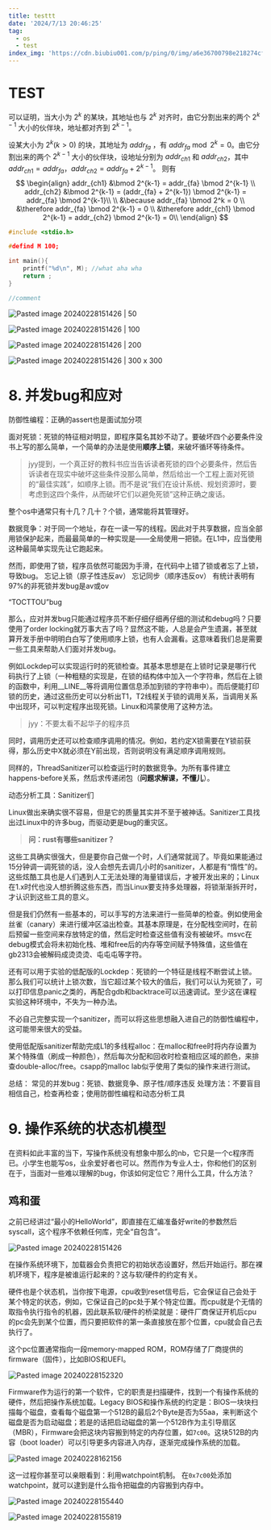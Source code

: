```yaml
---
title: testtt
date: '2024/7/13 20:46:25'
tag:
  - os
  - test
index_img: 'https://cdn.biubiu001.com/p/ping/0/img/a6e36700798e218274cf36992759d4d8.jpeg'
---
```


# TEST

可以证明，当大小为 $2^k$ 的某块，其地址也与 $2^k$ 对齐时，由它分割出来的两个 $2^{k-1}$ 大小的伙伴块，地址都对齐到 $2^{k-1}$。

设某大小为 $2^k(k>0)$ 的块，其地址为 $addr_{fa}$ ，有 $addr_{fa} \bmod 2^k = 0$。由它分割出来的两个 $2^{k-1}$ 大小的伙伴块，设地址分别为 $addr_{ch1}$ 和 $addr_{ch2}$，其中 $addr_{ch1} = addr_{fa}$，$addr_{ch2} = addr_{fa} + 2^{k-1}$。
则有
$$
\begin{align}
addr_{ch1} &\bmod 2^{k-1} = addr_{fa} \bmod 2^{k-1} \\
addr_{ch2} &\bmod 2^{k-1} = (addr_{fa} + 2^{k-1}) \bmod 2^{k-1} = addr_{fa} \bmod 2^{k-1}\\
\\
&\because addr_{fa} \bmod 2^k = 0 \\
&\therefore addr_{fa} \bmod 2^{k-1} = 0 \\
&\therefore addr_{ch1} \bmod 2^{k-1} = addr_{ch2} \bmod 2^{k-1} = 0\\
\end{align}
$$


```c
#include <stdio.h>

#defind M 100;

int main(){
    printf("%d\n", M); //what aha wha
    return ;
}

//comment

```


![Pasted image 20240228151426 | 50](https://cdn.biubiu001.com/p/ping/0/img/a6e36700798e218274cf36992759d4d8.jpeg)


![Pasted image 20240228151426 | 100](https://cdn.biubiu001.com/p/ping/0/img/a6e36700798e218274cf36992759d4d8.jpeg)


![Pasted image 20240228151426 | 200](https://cdn.biubiu001.com/p/ping/0/img/a6e36700798e218274cf36992759d4d8.jpeg)


![Pasted image 20240228151426 | 300 x 300](https://cdn.biubiu001.com/p/ping/0/img/a6e36700798e218274cf36992759d4d8.jpeg)


# 8. 并发bug和应对


防御性编程：正确的assert也是面试加分项

面对死锁：死锁的特征相对明显，即程序莫名其妙不动了。要破坏四个必要条件没书上写的那么简单，一个简单的办法是使用**顺序上锁**，来破坏循环等待条件。

>jyy提到，一个真正好的教科书应当告诉读者死锁的四个必要条件，然后告诉读者在现实中破坏这些条件没那么简单，然后给出一个工程上面对死锁的“最佳实践”，如顺序上锁。而不是说“我们在设计系统、规划资源时，要考虑到这四个条件，从而破坏它们以避免死锁”这种正确之废话。

整个os中通常只有十几？几十？个锁，通常能将其管理好。

数据竞争：对于同一个地址，存在一读一写的线程。因此对于共享数据，应当全部用锁保护起来，而最最简单的一种实现是——全局使用一把锁。在L1中，应当使用这种最简单实现先让它跑起来。

然而，即使用了锁，程序员依然可能因为手滑，在代码中上错了锁或者忘了上锁，导致bug。
忘记上锁（原子性违反av）
忘记同步（顺序违反ov）
有统计表明有97%的非死锁并发bug是av或ov

“TOCTTOU”bug

那么，应对并发bug只能通过程序员不断仔细仔细再仔细的测试和debug吗？只要使用了order locking就万事大吉了吗？显然这不能，人总是会产生遗漏，甚至就算开发手册中明明白白写了使用顺序上锁，也有人会漏看。这意味着我们总是需要一些工具来帮助人们面对并发bug。

例如Lockdep可以实现运行时的死锁检查。其基本思想是在上锁时记录是哪行代码执行了上锁（一种粗糙的实现是，在锁的结构体中加入一个字符串，然后在上锁的函数中，利用__LINE__等将调用位置信息添加到锁的字符串中）。而后便能打印锁的历史，通过这些历史可以分析出T1，T2线程关于锁的调用关系，当调用关系中出现环，可以判定程序出现死锁。Linux和鸿蒙使用了这种方法。

>jyy：不要太看不起华子的程序员

同时，调用历史还可以检查顺序调用的情况。例如，若约定X锁需要在Y锁前获得，那么历史中X就必须在Y前出现，否则说明没有满足顺序调用规则。

同样的，ThreadSanitizer可以检查运行时的数据竞争。为所有事件建立happens-before关系，然后求传递闭包（**问题求解课，不懂儿**）。


动态分析工具：Sanitizer们

Linux做出来确实很不容易，但是它的质量其实并不至于被神话。Sanitizer工具找出过Linux中的许多bug，而驱动更是bug的重灾区。

>**问：rust有哪些sanitizer？**

这些工具确实很强大，但是要你自己做一个时，人们通常就润了。毕竟如果能通过15分钟调一调死锁的话，没人会想先去调几小时的sanitizer，人都是有“惰性”的。这些炫酷工具也是人们遇到人工无法处理的海量错误后，才被开发出来的；Linux在1.x时代也没人想折腾这些东西，而当Linux要支持多处理器，将锁渐渐拆开时，才认识到这些工具的意义。

但是我们仍然有一些基本的，可以手写的方法来进行一些简单的检查。例如使用金丝雀（canary）来进行缓冲区溢出检查。其基本原理是，在分配栈空间时，在前后预留一些空间来存放特定的值，然后定时检查这些值有没有被破坏。msvc在debug模式会将未初始化栈、堆和free后的内存等空间赋予特殊值，这些值在gb2313会被解码成烫烫烫、屯屯屯等字符。

还有可以用于实验的低配版的Lockdep：死锁的一个特征是线程不断尝试上锁。那么我们可以统计上锁次数，当它超过某个较大的值后，我们可以认为死锁了，可以打印信息panic之类的，再配合gdb和backtrace可以迅速调试。至少这在课程实验这种环境中，不失为一种办法。

不必自己完整实现一个sanitizer，而可以将这些思想融入进自己的防御性编程中，这可能带来很大的受益。

使用低配版sanitizer帮助完成L1的多线程alloc：在malloc和free时将内存设置为某个特殊值（刷成一种颜色），然后每次分配和回收时检查相应区域的颜色，来排查double-alloc/free。csapp的malloc lab似乎使用了类似的操作来进行测试。

总结：
常见的并发bug：死锁、数据竞争、原子性/顺序违反
处理方法：不要盲目相信自己，检查再检查；使用防御性编程和动态分析工具




# 9. 操作系统的状态机模型

在资料如此丰富的当下，写操作系统没有想象中那么的nb，它只是一个c程序而已。小学生也能写os，业余爱好者也可以。然而作为专业人士，你和他们的区别在于，当面对一些难以理解的bug，你该如何定位它？用什么工具，什么方法？

## 鸡和蛋

之前已经讲过“最小的HelloWorld”，即直接在汇编准备好write的参数然后syscall，这个程序不依赖任何库，完全“自包含”。

![Pasted image 20240228151426](http://img.chohee.top/blog/image-20240228202829022-03b273.png)

在操作系统环境下，加载器会负责把它的初始状态设置好，然后开始运行。那在裸机环境下，程序是被谁运行起来的？这与软/硬件的约定有关。

硬件也是个状态机，当你按下电源，cpu收到reset信号后，它会保证自己会处于某个特定的状态，例如，它保证自己的pc处于某个特定位置。而cpu就是个无情的取指令执行指令的机器，因此联系软/硬件的桥梁就是：硬件厂商保证开机后cpu的pc会先到某个位置，而只要把软件的第一条直接放在那个位置，cpu就会自己去执行了。

这个pc位置通常指向一段memory-mapped ROM，ROM存储了厂商提供的firmware（固件），比如BIOS和UEFI。

![Pasted image 20240228152320](http://img.chohee.top/blog/image-20240228202829022-01df6c.png)

Firmware作为运行的第一个软件，它的职责是扫描硬件，找到一个有操作系统的硬件，然后把操作系统加载。Legacy BIOS和操作系统的约定是：BIOS一块块扫描每个磁盘，查看每个磁盘第一个512B的最后2个Byte是否为55aa，来判断这个磁盘是否为启动磁盘；若是的话把启动磁盘的第一个512B作为主引导扇区（MBR），Firmware会把这块内容搬到特定的内存位置，如``7c00``。这块512B的内容（boot loader）可以引导更多内容进入内存，逐渐完成操作系统的加载。

![Pasted image 20240228162156](http://img.chohee.top/blog/image-20240228202829022-beb593.png)

这一过程你甚至可以亲眼看到：利用watchpoint机制。
在``0x7c00``处添加watchpoint，就可以逮到是什么指令把磁盘的内容搬到内存中。

![Pasted image 20240228155440](http://img.chohee.top/blog/image-20240228202829022-64f7ad.png)

![Pasted image 20240228155819](http://img.chohee.top/blog/image-20240228202829022-c69200.png)

